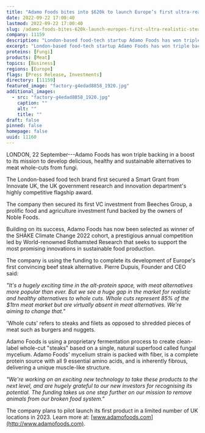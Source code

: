 ```yaml
---
title: "Adamo Foods bites into $620k to launch Europe’s first ultra-realistic “steak” alternative"
date: 2022-09-22 17:00:40
lastmod: 2022-09-22 17:00:40
slug: /adamo-foods-bites-620k-launch-europes-first-ultra-realistic-steak-alternative
company: 11159
description: "London-based food-tech startup Adamo Foods has won triple backing in a boost to its mission to develop delicious, healthy and sustainable alternatives to meat whole-cuts from fungi."
excerpt: "London-based food-tech startup Adamo Foods has won triple backing in a boost to its mission to develop delicious, healthy and sustainable alternatives to meat whole-cuts from fungi."
proteins: [Fungi]
products: [Meat]
topics: [Business]
regions: [Europe]
flags: [Press Release, Investments]
directory: [11159]
featured_image: "factory-g4edad8858_1920.jpg"
additional_images:
  - src: "factory-g4edad8858_1920.jpg"
    caption: ""
    alt: ""
    title: ""
draft: false
pinned: false
homepage: false
uuid: 11160
---
```

LONDON, 22⁠ September---Adamo Foods has won triple backing in a boost to
its mission to develop delicious, healthy and sustainable alternatives
to meat whole-cuts from fungi.

The London-based food tech brand first secured a Smart Grant from
Innovate UK, the UK government research and innovation department's
highly competitive flagship award.

The company then secured its first VC investment from Beeches Group, a
prolific food and agriculture investment fund backed by the owners of
Noble Foods.

Building on its success, Adamo Foods has now been selected as winner of
the SHAKE Climate Change 2022 cohort, a prestigious annual competition
led by World-renowned Rothamsted Research that seeks to support the most
promising innovations in sustainable food production.

The company is using the funding to complete its development of Europe's
first convincing beef steak alternative. Pierre Dupuis, Founder and CEO
said:

*"It's a hugely exciting time in the alt-protein space, with meat
alternatives more popular than ever. But we see a huge gap in the market
for realistic and healthy alternatives to whole cuts. Whole cuts
represent 85% of the \$1trn meat market but are virtually absent in meat
alternatives. We're aiming to change that."*

'Whole cuts' refers to steaks and filets as opposed to shredded pieces
of meat such as burgers and nuggets.

Adamo Foods is using a proprietary fermentation process to create
clean-label whole-cut "steaks" based on a single, natural superfood
called fungal mycelium. Adamo Foods' mycelium strain is packed with
fiber, is a complete protein source with all 9 essential amino acids,
and is inherently fibrous, delivering a unique muscle-like structure.

*"We're working on an exciting new technology to take these products to
the next level, and are hugely grateful to our new investors for
recognising its potential. The funding takes us one step further on our
mission to remove animals from our broken food system."*

The company plans to pilot launch its first product in a limited number
of UK locations in 2023. Learn more at:
[www.adamofoods.com](http://www.adamofoods.com).
